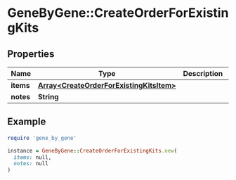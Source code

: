 # GeneByGene::CreateOrderForExistingKits

## Properties

| Name | Type | Description | Notes |
| ---- | ---- | ----------- | ----- |
| **items** | [**Array&lt;CreateOrderForExistingKitsItem&gt;**](CreateOrderForExistingKitsItem.md) |  | [optional] |
| **notes** | **String** |  | [optional] |

## Example

```ruby
require 'gene_by_gene'

instance = GeneByGene::CreateOrderForExistingKits.new(
  items: null,
  notes: null
)
```


